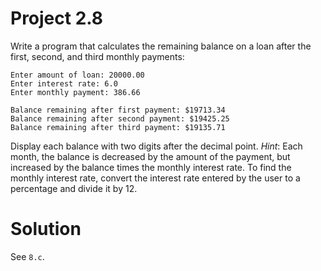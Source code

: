 # Project 2.8

Write a program that calculates the remaining balance on a loan after the first,
second, and third monthly payments:

```
Enter amount of loan: 20000.00
Enter interest rate: 6.0
Enter monthly payment: 386.66

Balance remaining after first payment: $19713.34
Balance remaining after second payment: $19425.25
Balance remaining after third payment: $19135.71
```

Display each balance with two digits after the decimal point. *Hint*: Each
month, the balance is decreased by the amount of the payment, but increased by
the balance times the monthly interest rate. To find the monthly interest rate,
convert the interest rate entered by the user to a percentage and divide it by
12.

# Solution

See `8.c`.
